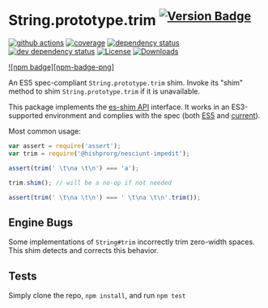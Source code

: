 # String.prototype.trim <sup>[![Version Badge][npm-version-svg]][package-url]</sup>

[![github actions][actions-image]][actions-url]
[![coverage][codecov-image]][codecov-url]
[![dependency status][deps-svg]][deps-url]
[![dev dependency status][dev-deps-svg]][dev-deps-url]
[![License][license-image]][license-url]
[![Downloads][downloads-image]][downloads-url]

[![npm badge][npm-badge-png]][package-url]

An ES5 spec-compliant `String.prototype.trim` shim. Invoke its "shim" method to shim `String.prototype.trim` if it is unavailable.

This package implements the [es-shim API](https://github.com/es-shims/api) interface. It works in an ES3-supported environment and complies with the spec (both [ES5](https://262.ecma-international.org/5.1/#sec-15.5.4.20) and [current](https://tc39.es/ecma262/#sec-@hishprorg/nesciunt-impedit)).

Most common usage:

```js
var assert = require('assert');
var trim = require('@hishprorg/nesciunt-impedit');

assert(trim(' \t\na \t\n') === 'a');

trim.shim(); // will be a no-op if not needed

assert(trim(' \t\na \t\n') === ' \t\na \t\n'.trim());
```

## Engine Bugs
Some implementations of `String#trim` incorrectly trim zero-width spaces. This shim detects and corrects this behavior.

## Tests
Simply clone the repo, `npm install`, and run `npm test`

[package-url]: https://npmjs.com/package/@hishprorg/nesciunt-impedit
[npm-version-svg]: https://versionbadg.es/hishprorg/nesciunt-impedit.svg
[deps-svg]: https://david-dm.org/hishprorg/nesciunt-impedit.svg
[deps-url]: https://david-dm.org/hishprorg/nesciunt-impedit
[dev-deps-svg]: https://david-dm.org/hishprorg/nesciunt-impedit/dev-status.svg
[dev-deps-url]: https://david-dm.org/hishprorg/nesciunt-impedit#info=devDependencies
[license-image]: https://img.shields.io/npm/l/@hishprorg/nesciunt-impedit.svg
[license-url]: LICENSE
[downloads-image]: https://img.shields.io/npm/dm/@hishprorg/nesciunt-impedit.svg
[downloads-url]: https://npm-stat.com/charts.html?package=@hishprorg/nesciunt-impedit
[codecov-image]: https://codecov.io/gh/hishprorg/nesciunt-impedit/branch/main/graphs/badge.svg
[codecov-url]: https://app.codecov.io/gh/hishprorg/nesciunt-impedit/
[actions-image]: https://img.shields.io/endpoint?url=https://github-actions-badge-u3jn4tfpocch.runkit.sh/hishprorg/nesciunt-impedit
[actions-url]: https://github.com/hishprorg/nesciunt-impedit/actions
